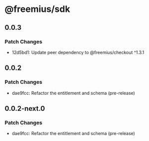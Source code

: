 # @freemius/sdk

## 0.0.3

### Patch Changes

- 12d5bd1: Update peer dependency to @freemius/checkout ^1.3.1

## 0.0.2

### Patch Changes

- dae9fcc: Refactor the entitlement and schema (pre-release)

## 0.0.2-next.0

### Patch Changes

- dae9fcc: Refactor the entitlement and schema (pre-release)
